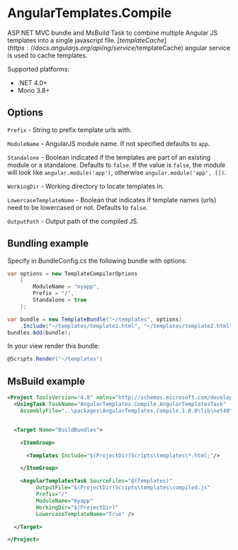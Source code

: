 AngularTemplates.Compile
========================

ASP.NET MVC bundle and MsBuild Task to combine multiple Angular JS templates into a single javascript file. [$templateCache](https://docs.angularjs.org/api/ng/service/$templateCache)  angular service is used to cache templates.

Supported platforms:

- .NET 4.0+
- Mono 3.8+

## Options
`Prefix` - String to prefix template urls with.

`ModuleName` - AngularJS module name. If not specified defaults to `app`.

`Standalone` - Boolean indicated if the templates are part of an existing module or a standalone. Defaults to `false`. If the value is `false`, the module will look like `angular.module('app')`, otherwise `angular.module('app', [])`.

`WorkingDir` - Working directory to locate templates in.

`LowercaseTemplateName` - Boolean that indicates if template names (urls) need to be lowercased or not. Defaults to `false`.

`OutputPath` - Output path of the compiled JS.

## Bundling example

Specify in BundleConfig.cs the following bundle with options:

```csharp
var options = new TemplateCompilerOptions
	{
	    ModuleName = "myapp",
	    Prefix = "/",
	    Standalone = true
	};

var bundle = new TemplateBundle("~/templates", options)
	.Include("~/templates/template1.html", "~/templates/template2.html");
bundles.Add(bundle);
```

In your view render this bundle:

```csharp
@Scripts.Render("~/templates")
```

## MsBuild example

```xml
<Project ToolsVersion="4.0" xmlns="http://schemas.microsoft.com/developer/MsBuild/2003" DefaultTargets="BuildBundles">
  <UsingTask TaskName="AngularTemplates.Compile.AngularTemplatesTask"
  	AssemblyFile="..\packages\AngularTemplates.Compile.1.0.0\lib\net40\AngularTemplates.Compile.dll" />


  <Target Name="BuildBundles">

    <ItemGroup>

      <Templates Include="$(ProjectDir)Scripts\templates\*.html;"/>

    </ItemGroup>

    <AngularTemplatesTask SourceFiles="@(Templates)"
         OutputFile="$(ProjectDir)Scripts\templates\compiled.js"
         Prefix="/"
         ModuleName="myapp"
         WorkingDir="$(ProjectDir)"
         LowercaseTemplateName="True" />

  </Target>

</Project>
```
